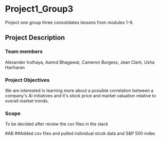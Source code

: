 # Project1_Group3
Project one group three consolidates lessons from modules 1-9. 
## Project Description

### Team members 
Alexander Iruthaya, Aannd Bhagawat, Cameron Burgess, Jean Clark, Usha Hariharan

### Project Objectives
We are interested in learning more about a possible correlation between a company's AI initiatives and it's stock price and market valuation relative to overall market trends.

### Scope
To be decided after review the csv files in the slack

#AB 
##Added csv files and pulled individual stcok data and S&P 500 index